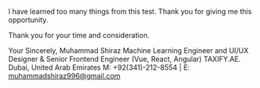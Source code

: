 [comment]: # (Please write any notes / comments you have here.)

I have learned too many things from this test. Thank you for giving me this opportunity.

Thank you for your time and consideration.

Your Sincerely,
Muhammad Shiraz
Machine Learning Engineer and UI/UX Designer & Senior Frontend Engineer (Vue, React, Angular)
TAXIFY.AE.
Dubai, United Arab Emirates
M: +92(341)-212-8554 | E: muhammadshiraz996@gmail.com